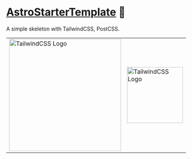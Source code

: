 # [AstroStarterTemplate] 📄

A simple skeleton with TailwindCSS, PostCSS.

<table>
	<tr>
		<td>
			<picture>
				<source media="(prefers-color-scheme: dark)" srcset="https://nikolahristov.tech/Image/GitHub/tailwindcss-logotype-white.svg">
				<source media="(prefers-color-scheme: light)" srcset="https://nikolahristov.tech/Image/GitHub/tailwindcss-logotype.svg">
				<img alt="TailwindCSS Logo" src="https://nikolahristov.tech/Image/GitHub/tailwindcss-logotype-white.svg" width="300" />
			</picture>
		</td>
		<td>
			<picture>
				<source media="(prefers-color-scheme: dark)" srcset="https://nikolahristov.tech/Image/GitHub/postcss.svg">
				<img alt="TailwindCSS Logo" src="https://nikolahristov.tech/Image/GitHub/postcss.svg" width="150" />
			</picture>
		</td>
	</tr>
</table>

[AstroStarterTemplate]: https://npmjs.org/astro-starter-template
